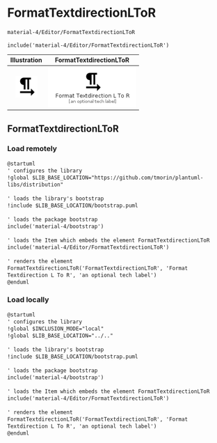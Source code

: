 # FormatTextdirectionLToR


```text
material-4/Editor/FormatTextdirectionLToR
```

```text
include('material-4/Editor/FormatTextdirectionLToR')
```



| Illustration | FormatTextdirectionLToR |
| :---: | :---: |
| ![illustration for Illustration](../../material-4/Editor/FormatTextdirectionLToR.png) | ![illustration for FormatTextdirectionLToR](../../material-4/Editor/FormatTextdirectionLToR.Local.png) |




## FormatTextdirectionLToR

### Load remotely
```plantuml
@startuml
' configures the library
!global $LIB_BASE_LOCATION="https://github.com/tmorin/plantuml-libs/distribution"

' loads the library's bootstrap
!include $LIB_BASE_LOCATION/bootstrap.puml

' loads the package bootstrap
include('material-4/bootstrap')

' loads the Item which embeds the element FormatTextdirectionLToR
include('material-4/Editor/FormatTextdirectionLToR')

' renders the element
FormatTextdirectionLToR('FormatTextdirectionLToR', 'Format Textdirection L To R', 'an optional tech label')
@enduml
```

### Load locally
```plantuml
@startuml
' configures the library
!global $INCLUSION_MODE="local"
!global $LIB_BASE_LOCATION="../.."

' loads the library's bootstrap
!include $LIB_BASE_LOCATION/bootstrap.puml

' loads the package bootstrap
include('material-4/bootstrap')

' loads the Item which embeds the element FormatTextdirectionLToR
include('material-4/Editor/FormatTextdirectionLToR')

' renders the element
FormatTextdirectionLToR('FormatTextdirectionLToR', 'Format Textdirection L To R', 'an optional tech label')
@enduml
```

